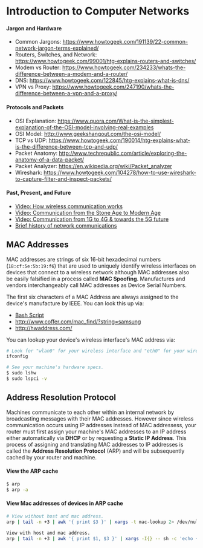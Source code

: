 # Introduction to Computer Networks

#### Jargon and Hardware
- Common Jargons: https://www.howtogeek.com/191139/22-common-network-jargon-terms-explained/
- Routers, Switches, and Network: https://www.howtogeek.com/99001/htg-explains-routers-and-switches/
- Modem vs Router: https://www.howtogeek.com/234233/whats-the-difference-between-a-modem-and-a-router/
- DNS: https://www.howtogeek.com/122845/htg-explains-what-is-dns/
- VPN vs Proxy: https://www.howtogeek.com/247190/whats-the-difference-between-a-vpn-and-a-proxy/

#### Protocols and Packets
- OSI Explanation: https://www.quora.com/What-is-the-simplest-explanation-of-the-OSI-model-involving-real-examples
- OSI Model: http://www.geekshangout.com/the-osi-model/
- TCP vs UDP: https://www.howtogeek.com/190014/htg-explains-what-is-the-difference-between-tcp-and-udp/
- Packet Anatomy: http://www.techrepublic.com/article/exploring-the-anatomy-of-a-data-packet/
- Packet Analyzer: https://en.wikipedia.org/wiki/Packet_analyzer
- Wireshark: https://www.howtogeek.com/104278/how-to-use-wireshark-to-capture-filter-and-inspect-packets/

#### Past, Present, and Future
- [Video: How wireless communication works](https://www.youtube.com/watch?v=yo1e9C9OL9E)
- [Video: Communication from the Stone Age to Modern Age](https://www.youtube.com/watch?v=oxTUC5I22LU)
- [Video: Communication from 1G to 4G & towards the 5G future](https://www.youtube.com/watch?v=2nsEAw_SirQ)
- [Brief history of network communications](http://www.computerhistory.org/timeline/networking-the-web/)

## MAC Addresses
MAC addresses are strings of six 16-bit hexadecimal numbers (`18:cf:5e:5b:19:f6`)
that are used to uniquely identify wireless interfaces on devices that connect to a wireless network
although MAC addresses also be easily falsified in a process called **MAC Spoofing**.
Manufactures and vendors interchangeably call MAC addresses as Device Serial Numbers.

The first six characters of a MAC Address are always assigned to the device's
manufacture by IEEE. You can look this up via:

- [Bash Script](https://github.com/codenameyau/dotfiles/blob/master/bin/mac-lookup)
- http://www.coffer.com/mac_find/?string=samsung
- http://hwaddress.com/

You can lookup your device's wireless interface's MAC address via:

```bash
# Look for "wlan0" for your wireless interface and "eth0" for your wired interface.
ifconfig

# See your machine's hardware specs.
$ sudo lshw
$ sudo lspci -v
```

## Address Resolution Protocol
Machines communicate to each other within an internal network by broadcasting messages
with their MAC addresses. However since wireless communication occurs using IP addresses
instead of MAC addressess, your router must first assign your machine's MAC addresses
to an IP address either automatically via **DHCP** or by requesting a **Static IP Address**.
This process of assigning and translating MAC addresses to IP addresses
is called the **Address Resolution Protocol** (ARP) and will be subsequently
cached by your router and machine.

#### View the ARP cache
```bash
$ arp
$ arp -a
```

#### View Mac addresses of devices in ARP cache
```bash
# View without host and mac address.
arp | tail -n +3 | awk '{ print $3 }' | xargs -t mac-lookup 2> /dev/null

View with host and mac address.
arp | tail -n +3 | awk '{ print $1, $3 }' | xargs -I{} -- sh -c 'echo {}; mac-lookup {}'
```
